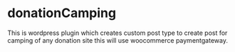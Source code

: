 # donationCamping
This is wordpress plugin which creates custom post type to create post for camping of any donation site this will use woocommerce paymentgateway.

